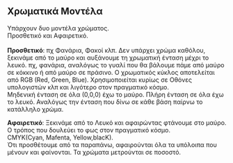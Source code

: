 ## Χρωματικά Μοντέλα

Υπάρχουν δυο μοντέλα χρώματος.<br>
Προσθετικό και Αφαιρετικό.<br><br>
**Προσθετικό**: πχ Φανάρια, Φακοί κλπ. Δεν υπάρχει χρώμα καθόλου, ξεκινάμε από το μαύρο και αυξάνουμε τη χρωματική ένταση μέχρι το λευκό. πχ, φανάρια, αναλόγως το γυαλί που θα βάλουμε πάμε από μαύρο σε κόκκινο ή από μαύρο σε πράσινο.
Ο χρωματικός κύκλος αποτελείται από RGB (Red, Green, Blue). Χρησιμοποιείται κυρίως σε Οθόνες υπολογιστών κλπ και λιγότερο στον πραγματικό κόσμο.<br>
Μηδενική ένταση σε όλα (0,0,0) έχω το μαύρο. Πλήρη ένταση σε όλα έχω το λευκό. Αναλόγως την ένταση που δίνω σε κάθε βάση παίρνω το κατάλληλο χρώμα. 

**Αφαιρετικό**: Ξεκινάμε από το Λευκό και αφαιρώντας φτάνουμε στο μαύρο. Ο τρόπος που δουλεύει το φως στον πραγματικό κόσμο.<br>
CMYK(Cyan, Mafenta, Yellow,blacK).<br>
Ότι προσθέτουμε από τα παραπάνω, αφαιρούνται όλα τα υπόλοιπα που μένουν και φαίνονται. Τα χρώματα μετρούνται σε ποσοστό.
